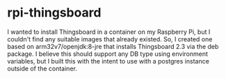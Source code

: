 # rpi-thingsboard

I wanted to install Thingsboard in a container on my Raspberry Pi, but I couldn't find any suitable images that already existed. So, I created one based on arm32v7/openjdk:8-jre that installs Thingsboard 2.3 via the deb package. I believe this should support any DB type using environment variables, but I built this with the intent to use with a postgres instance outside of the container.
